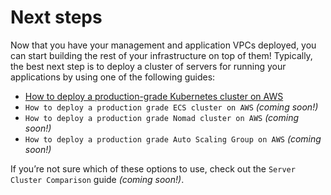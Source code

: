 # Next steps

Now that you have your management and application VPCs deployed, you can start building the rest of your infrastructure
on top of them! Typically, the best next step is to deploy a cluster of servers for running your applications by using
one of the following guides:

- [How to deploy a production-grade Kubernetes cluster on AWS](/guides/build-it-yourself/kubernetes-cluster/)
- `How to deploy a production grade ECS cluster on AWS` _(coming soon!)_
- `How to deploy a production grade Nomad cluster on AWS` _(coming soon!)_
- `How to deploy a production grade Auto Scaling Group on AWS` _(coming soon!)_

If you’re not sure which of these options to use, check out the `Server Cluster Comparison` guide _(coming soon!)_.


<!-- ##DOCS-SOURCER-START
{"sourcePlugin":"local-copier","hash":"77586324e67a96b2d83aa7d115ab4a1a"}
##DOCS-SOURCER-END -->

